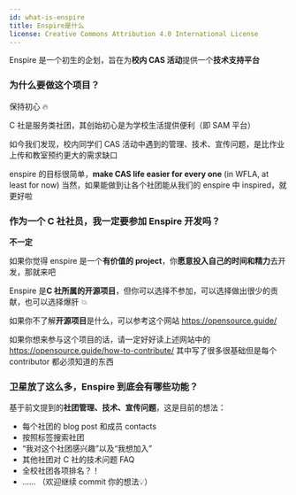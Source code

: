 ```yaml
---
id: what-is-enspire
title: Enspire是什么
license: Creative Commons Attribution 4.0 International License
---
```


Enspire 是一个初生的企划，旨在为**校内 CAS 活动**提供一个**技术支持平台**

### 为什么要做这个项目？

保持初心 :fire:

C 社是服务类社团，其创始初心是为学校生活提供便利（即 SAM 平台）

如今我们发现，校内同学们 CAS 活动中遇到的管理、技术、宣传问题，是比作业上传和教室预约更大的需求缺口

enspire 的目标很简单，**make CAS life easier for every one** (in WFLA, at least for now)
当然，如果能做到让各个社团能从我们的 enspire 中 inspired，就更好啦

### 作为一个 C 社社员，我一定要参加 Enspire 开发吗？

**不一定**

如果你觉得 enspire 是一个**有价值的 project**，你**愿意投入自己的时间和精力**去开发，那就来吧

Enspire 是**C 社所属的开源项目**，但你可以选择不参加，可以选择做出很少的贡献，也可以选择爆肝 :boom:

如果你不了解**开源项目**是什么，可以参考这个网站 https://opensource.guide/

如果你想来参与这个项目的话，请一定好好读上述网站中的 https://opensource.guide/how-to-contribute/
其中写了很多很基础但是每个 contributor 都必须知道的东西

### 卫星放了这么多，Enspire 到底会有哪些功能？

基于前文提到的**社团管理、技术、宣传问题**，这是目前的想法：

- 每个社团的 blog post 和成员 contacts
- 按照标签搜索社团
- “我对这个社团感兴趣”以及“我想加入”
- 其他社团对 C 社的技术问题 FAQ
- 全校社团各项排名？！
- …… （欢迎继续 commit 你的想法:bulb:）
